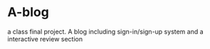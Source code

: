 # A-blog
a class final project. A blog including sign-in/sign-up system and a interactive review section
